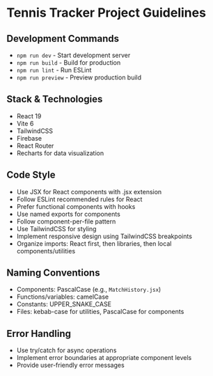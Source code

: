 # Tennis Tracker Project Guidelines

## Development Commands
- `npm run dev` - Start development server
- `npm run build` - Build for production
- `npm run lint` - Run ESLint
- `npm run preview` - Preview production build

## Stack & Technologies
- React 19
- Vite 6
- TailwindCSS
- Firebase
- React Router
- Recharts for data visualization

## Code Style
- Use JSX for React components with .jsx extension
- Follow ESLint recommended rules for React
- Prefer functional components with hooks
- Use named exports for components
- Follow component-per-file pattern
- Use TailwindCSS for styling
- Implement responsive design using TailwindCSS breakpoints
- Organize imports: React first, then libraries, then local components/utilities

## Naming Conventions
- Components: PascalCase (e.g., `MatchHistory.jsx`)
- Functions/variables: camelCase
- Constants: UPPER_SNAKE_CASE
- Files: kebab-case for utilities, PascalCase for components

## Error Handling
- Use try/catch for async operations
- Implement error boundaries at appropriate component levels
- Provide user-friendly error messages